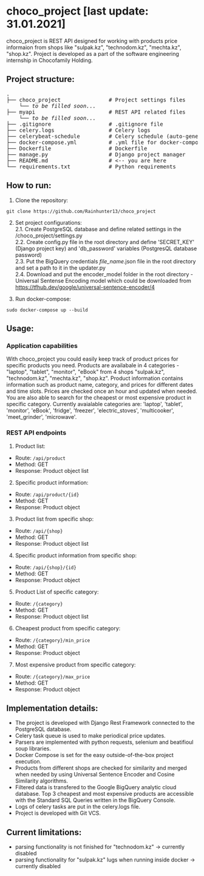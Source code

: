 # choco_project [last update: 31.01.2021]
choco_project is REST API designed for working with products price informaion from shops like "sulpak.kz", "technodom.kz", "mechta.kz", "shop.kz". Project is developed as a part of the software engineering internship in Chocofamily Holding.

## Project structure:
<pre>
.                                                                 
├── choco_project               # Project settings files    
    └── <em>to be filled soon...</em>                         
├── myapi                       # REST API related files
    └── <em>to be filled soon...</em>    
├── .gitignore                  # .gitignore file      
├── celery.logs                 # Celery logs      
├── celerybeat-schedule         # Celery schedule (auto-generated)             
├── docker-compose.yml          # .yml file for docker-compose
├── Dockerfile                  # Dockerfile                      
├── manage.py                   # Django project manager                  
├── README.md                   # <-- you are here                
└── requirements.txt            # Python requirements       
</pre>      

## How to run:

1. Clone the repository:
```
git clone https://github.com/Rainhunter13/choco_project
```

2. Set project configurations:  <br/>
  2.1. Create PostgreSQL database and define related settings in the /choco_project/settings.py  <br/>
  2.2. Create config.py file in the root directory and define 'SECRET_KEY' (Django project key) and 'db_password' variables (PostgresQL database password)  <br/>
  2.3. Put the BigQuery credentials *file_name*.json file in the root directory and set a path to it in the updater.py  <br/>
  2.4. Download and put the encoder_model folder in the root directory - Universal Sentense Encoding model which could be downloaded from https://tfhub.dev/google/universal-sentence-encoder/4  <br/>

3. Run docker-compose:
```
sudo docker-compose up --build
```

## Usage:

### Application capabilities
With choco_project you could easily keep track of product prices for specific products you need. Products are availabale in 4 categories - "laptop", "tablet", "monitor", "eBook" from 4 shops "sulpak.kz", "technodom.kz", "mechta.kz", "shop.kz". Product information contains information such as product name, category, and prices for different dates and time slots. Prices are checked once an hour and updated when needed. You are also able to search for the cheapest or most expensive product in specific category. Currently avaialable categories are: 'laptop', 'tablet', 'monitor', 'eBook', 'fridge', 'freezer', 'electric_stoves', 'multicooker', 'meet_grinder', 'microwave'.

### REST API endpoints

1. Product list:
- Route: ``` /api/product ```
- Method: GET
- Response: Product object list

2. Specific product information:
- Route: ``` /api/product/{id} ```
- Method: GET
- Response: Product object

3. Product list from specific shop:
- Route: ``` /api/{shop} ```
- Method: GET
- Response: Product object list

4. Specific product information from specific shop:
- Route: ``` /api/{shop}/{id} ```
- Method: GET
- Response: Product object

5. Product List of specific category:
- Route: ``` /{category} ```
- Method: GET
- Response: Product object list

6. Cheapest product from specific category:
- Route: ``` /{category}/min_price ```
- Method: GET
- Response: Product object

7. Most expensive product from specific category:
- Route: ``` /{category}/max_price ```
- Method: GET
- Response: Product object

## Implementation details:
- The project is developed with Django Rest Framework connected to the PostgreSQL database. 
- Celery task queue is used to make periodical price updates. 
- Parsers are implemented with python requests, selenium and beatifioul soup libraries.
- Docker Compose is set for the easy outside-of-the-box project execution.
- Products from different shops are checked for similarity and merged when needed by using Universal Sentence Encoder and Cosine Similarity algorithms. 
- Filtered data is transfered to the Google BigQuery analytic cloud database. Top 3 cheapest and most expensive products are accessible with the Standard SQL Queries written in the BigQuery Console.
- Logs of celery tasks are put in the celery.logs file.
- Project is developed with Git VCS.

## Current limitations:
- parsing functionality is not finished for "technodom.kz" -> currently disabled
- parsing functionality for "sulpak.kz" lugs when running inside docker -> currently disabled

